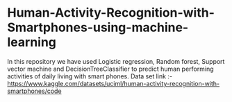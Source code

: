 # Human-Activity-Recognition-with-Smartphones-using-machine-learning
In this repository we have used Logistic regression, Random forest, Support vector machine and DecisionTreeClassifier to predict human performing activities of daily living with smart phones.
Data set link :-   https://www.kaggle.com/datasets/uciml/human-activity-recognition-with-smartphones/code
